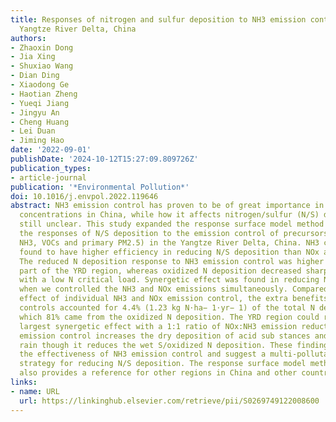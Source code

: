 ```yaml
---
title: Responses of nitrogen and sulfur deposition to NH3 emission control in the
  Yangtze River Delta, China
authors:
- Zhaoxin Dong
- Jia Xing
- Shuxiao Wang
- Dian Ding
- Xiaodong Ge
- Haotian Zheng
- Yueqi Jiang
- Jingyu An
- Cheng Huang
- Lei Duan
- Jiming Hao
date: '2022-09-01'
publishDate: '2024-10-12T15:27:09.809726Z'
publication_types:
- article-journal
publication: '*Environmental Pollution*'
doi: 10.1016/j.envpol.2022.119646
abstract: NH3 emission control has proven to be of great importance in reducing PM2.5
  concentrations in China, while how it affects nitrogen/sulfur (N/S) deposition is
  still unclear. This study expanded the response surface model method to quantify
  the responses of N/S deposition to the emission control of precursors (NOx, SO2,
  NH3, VOCs and primary PM2.5) in the Yangtze River Delta, China. NH3 control was
  found to have higher efficiency in reducing N/S deposition than NOx and SO2 alone.
  The reduced N deposition response to NH3 emission control was higher in the northern
  part of the YRD region, whereas oxidized N deposition decreased sharply in the region
  with a low N critical load. Synergetic effect was found in reducing N deposition
  when we controlled the NH3 and NOx emissions simultaneously. Compared with the sum
  effect of individual NH3 and NOx emission control, the extra benefits from the synergy
  controls accounted for 4.4% (1.23 kg N⋅ha− 1⋅yr− 1) of the total N deposition, of
  which 81% came from the oxidized N deposition. The YRD region could receive the
  largest synergetic effect with a 1:1 ratio of NOx:NH3 emission reduction. The NH3
  emission control increases the dry deposition of acid sub­ stances and worsens acid
  rain though it reduces the wet S/oxidized N deposition. These findings highlight
  the effectiveness of NH3 emission control and suggest a multi-pollutant control
  strategy for reducing N/S deposition. The response surface model method for deposition
  also provides a reference for other regions in China and other countries.
links:
- name: URL
  url: https://linkinghub.elsevier.com/retrieve/pii/S0269749122008600
---
```

